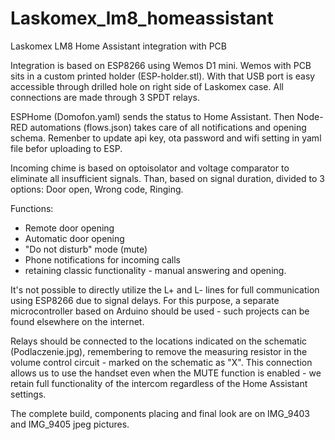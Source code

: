 # Laskomex_lm8_homeassistant
Laskomex LM8 Home Assistant integration with PCB

Integration is based on ESP8266 using Wemos D1 mini.
Wemos with PCB sits in a custom printed holder (ESP-holder.stl).
With that USB port is easy accessible through drilled hole on right side of Laskomex case.
All connections are made through 3 SPDT relays.

ESPHome (Domofon.yaml) sends the status to Home Assistant. Then Node-RED automations (flows.json) takes care of all notifications and opening schema.
Remenber to update api key, ota password and wifi setting in yaml file befor uploading to ESP.

Incoming chime is based on optoisolator and voltage comparator to eliminate all insufficient signals.
Than, based on signal duration, divided to 3 options: Door open, Wrong code, Ringing.

Functions:
- Remote door opening 
- Automatic door opening
- "Do not disturb" mode (mute)
- Phone notifications for incoming calls
- retaining classic functionality - manual answering and opening.

It's not possible to directly utilize the L+ and L- lines for full communication using ESP8266 due to signal delays. 
For this purpose, a separate microcontroller based on Arduino should be used - such projects can be found elsewhere on the internet.

Relays should be connected to the locations indicated on the schematic (Podlaczenie.jpg), 
remembering to remove the measuring resistor in the volume control circuit - marked on the schematic as "X". 
This connection allows us to use the handset even when the MUTE function is enabled - we retain full functionality of the intercom regardless of the Home Assistant settings.

The complete build, components placing and final look are on IMG_9403 and IMG_9405 jpeg pictures.
